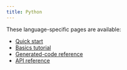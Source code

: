 ```yaml
---
title: Python
---
```


These language-specific pages are available:

- [Quick start](quickstart)
- [Basics tutorial](basics)
- [Generated-code reference](generated-code)
- [API reference](api)
